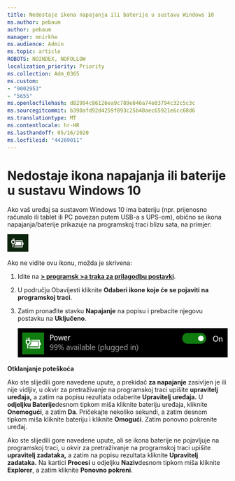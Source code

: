 ```yaml
---
title: Nedostaje ikona napajanja ili baterije u sustavu Windows 10
ms.author: pebaum
author: pebaum
manager: mnirkhe
ms.audience: Admin
ms.topic: article
ROBOTS: NOINDEX, NOFOLLOW
localization_priority: Priority
ms.collection: Adm_O365
ms.custom:
- "9002953"
- "5655"
ms.openlocfilehash: d82994c86126ea9c789e846a74e03794c32c5c3c
ms.sourcegitcommit: b398afd92d4259f893c25b48aec65921e6cc68d6
ms.translationtype: MT
ms.contentlocale: hr-HR
ms.lasthandoff: 05/16/2020
ms.locfileid: "44269011"
---
```

# <a name="power-or-battery-icon-missing-in-windows-10"></a>Nedostaje ikona napajanja ili baterije u sustavu Windows 10

Ako vaš uređaj sa sustavom Windows 10 ima bateriju (npr. prijenosno računalo ili tablet ili PC povezan putem USB-a s UPS-om), obično se ikona napajanja/baterije prikazuje na programskoj traci blizu sata, na primjer:

![Ikona baterije](media/battery-icon.png)

Ako ne vidite ovu ikonu, možda je skrivena:

1. Idite na **[> programsk >a traka za prilagodbu postavki](ms-settings:taskbar?activationSource=GetHelp)**.

2. U području Obavijesti kliknite **Odaberi ikone koje će se pojaviti na programskoj traci**.

3. Zatim pronađite stavku **Napajanje** na popisu i prebacite njegovu postavku na **Uključeno**.

    ![Prikaži ikonu napajanja na programskoj traci](media/power-icon-on.png)

**Otklanjanje poteškoća**

Ako ste slijedili gore navedene upute, a prekidač **za napajanje** zasivljen je ili nije vidljiv, u okvir za pretraživanje na programskoj traci upišite **upravitelj uređaja,** a zatim na popisu rezultata odaberite **Upravitelj uređaja.** U **odjeljku Baterije**desnom tipkom miša kliknite bateriju uređaja, kliknite **Onemogući**, a zatim **Da**. Pričekajte nekoliko sekundi, a zatim desnom tipkom miša kliknite bateriju i kliknite **Omogući**. Zatim ponovno pokrenite uređaj.

Ako ste slijedili gore navedene upute, ali se ikona baterije ne pojavljuje na programskoj traci, u okvir za pretraživanje na programskoj traci upišite **upravitelj zadataka,** a zatim na popisu rezultata kliknite **Upravitelj zadataka.** Na kartici **Procesi** u odjeljku **Naziv**desnom tipkom miša kliknite **Explorer**, a zatim kliknite **Ponovno pokreni**.
